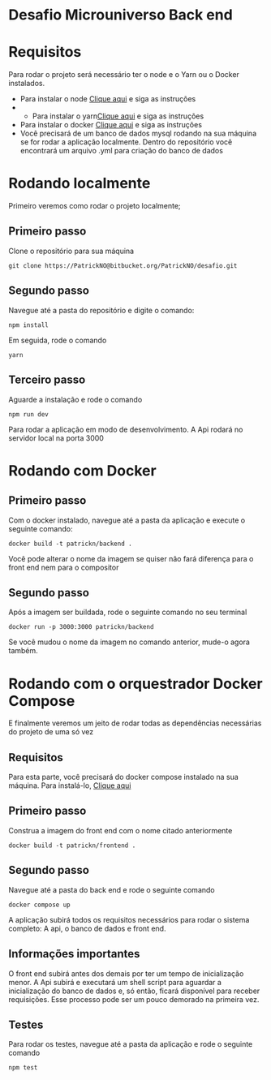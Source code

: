 # Desafio Microuniverso Back end

# Requisitos
Para rodar o projeto será necessário ter o node e o Yarn ou o Docker instalados.

 - Para instalar o node [Clique aqui](https://nodejs.org/en/download/) e siga as instruções
 - - Para instalar o yarn[Clique aqui](https://classic.yarnpkg.com/en/docs/install/#windows-stable) e siga as instruções
 - Para instalar o docker [Clique aqui](https://www.docker.com/products/docker-desktop/) e siga as instruções
 - Você precisará de um banco de dados mysql rodando na sua máquina se for rodar a aplicação localmente. Dentro do repositório você encontrará um arquivo .yml para criação do banco de dados
 

# Rodando localmente

Primeiro veremos como rodar o projeto localmente;

## Primeiro passo

Clone o repositório para sua máquina

    git clone https://PatrickNO@bitbucket.org/PatrickNO/desafio.git

## Segundo passo

Navegue até a pasta do repositório e digite o comando:

    npm install

Em seguida, rode o comando

    yarn

## Terceiro passo

Aguarde a instalação e rode o comando

    npm run dev
    
Para rodar a aplicação em modo de desenvolvimento.
A Api rodará no servidor local na porta 3000


# Rodando com Docker


## Primeiro passo

Com o docker instalado, navegue até a pasta da aplicação e execute o seguinte comando:

    docker build -t patrickn/backend .

Você pode alterar o nome da imagem se quiser não fará diferença para o front end nem para o compositor

## Segundo passo

Após a imagem ser buildada, rode o seguinte comando no seu terminal

    docker run -p 3000:3000 patrickn/backend
    
  Se você mudou o nome da imagem no comando anterior, mude-o agora também.  


# Rodando com o orquestrador Docker Compose

E finalmente veremos um jeito de rodar todas as dependências necessárias do projeto de uma só vez

## Requisitos

Para esta parte, você precisará do docker compose instalado na sua máquina. Para instalá-lo,  [Clique aqui](https://docs.docker.com/compose/install/)

## Primeiro passo

Construa a imagem do front end com o nome citado anteriormente

    docker build -t patrickn/frontend .

## Segundo passo

Navegue até a pasta do back end e rode o seguinte comando

    docker compose up

A aplicação subirá todos os requisitos necessários para rodar o sistema completo: A api, o banco de dados e front end.

## Informações importantes

O front end subirá antes dos demais por ter um tempo de inicialização menor. A Api subirá e executará um shell script para aguardar a inicialização do banco de dados e, só então, ficará disponível para receber requisições. Esse processo pode ser um pouco demorado na primeira vez.

## Testes
Para rodar os testes, navegue até a pasta da aplicação e rode o seguinte comando

    npm test

